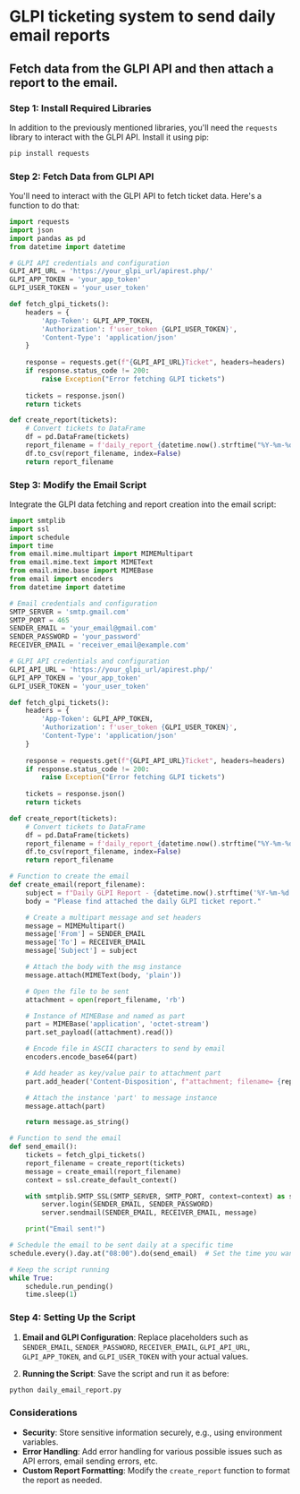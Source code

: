 # GLPI ticketing system to send daily email reports

## Fetch data from the GLPI API and then attach a report to the email.

### Step 1: Install Required Libraries

In addition to the previously mentioned libraries, you'll need the `requests` library to interact with the GLPI API. Install it using pip:

```bash
pip install requests
```

### Step 2: Fetch Data from GLPI API

You'll need to interact with the GLPI API to fetch ticket data. Here's a function to do that:

```python
import requests
import json
import pandas as pd
from datetime import datetime

# GLPI API credentials and configuration
GLPI_API_URL = 'https://your_glpi_url/apirest.php/'
GLPI_APP_TOKEN = 'your_app_token'
GLPI_USER_TOKEN = 'your_user_token'

def fetch_glpi_tickets():
    headers = {
        'App-Token': GLPI_APP_TOKEN,
        'Authorization': f'user_token {GLPI_USER_TOKEN}',
        'Content-Type': 'application/json'
    }
    
    response = requests.get(f"{GLPI_API_URL}Ticket", headers=headers)
    if response.status_code != 200:
        raise Exception("Error fetching GLPI tickets")
    
    tickets = response.json()
    return tickets

def create_report(tickets):
    # Convert tickets to DataFrame
    df = pd.DataFrame(tickets)
    report_filename = f'daily_report_{datetime.now().strftime("%Y-%m-%d")}.csv'
    df.to_csv(report_filename, index=False)
    return report_filename
```

### Step 3: Modify the Email Script

Integrate the GLPI data fetching and report creation into the email script:

```python
import smtplib
import ssl
import schedule
import time
from email.mime.multipart import MIMEMultipart
from email.mime.text import MIMEText
from email.mime.base import MIMEBase
from email import encoders
from datetime import datetime

# Email credentials and configuration
SMTP_SERVER = 'smtp.gmail.com'
SMTP_PORT = 465
SENDER_EMAIL = 'your_email@gmail.com'
SENDER_PASSWORD = 'your_password'
RECEIVER_EMAIL = 'receiver_email@example.com'

# GLPI API credentials and configuration
GLPI_API_URL = 'https://your_glpi_url/apirest.php/'
GLPI_APP_TOKEN = 'your_app_token'
GLPI_USER_TOKEN = 'your_user_token'

def fetch_glpi_tickets():
    headers = {
        'App-Token': GLPI_APP_TOKEN,
        'Authorization': f'user_token {GLPI_USER_TOKEN}',
        'Content-Type': 'application/json'
    }
    
    response = requests.get(f"{GLPI_API_URL}Ticket", headers=headers)
    if response.status_code != 200:
        raise Exception("Error fetching GLPI tickets")
    
    tickets = response.json()
    return tickets

def create_report(tickets):
    # Convert tickets to DataFrame
    df = pd.DataFrame(tickets)
    report_filename = f'daily_report_{datetime.now().strftime("%Y-%m-%d")}.csv'
    df.to_csv(report_filename, index=False)
    return report_filename

# Function to create the email
def create_email(report_filename):
    subject = f"Daily GLPI Report - {datetime.now().strftime('%Y-%m-%d')}"
    body = "Please find attached the daily GLPI ticket report."

    # Create a multipart message and set headers
    message = MIMEMultipart()
    message['From'] = SENDER_EMAIL
    message['To'] = RECEIVER_EMAIL
    message['Subject'] = subject

    # Attach the body with the msg instance
    message.attach(MIMEText(body, 'plain'))

    # Open the file to be sent
    attachment = open(report_filename, 'rb')

    # Instance of MIMEBase and named as part
    part = MIMEBase('application', 'octet-stream')
    part.set_payload((attachment).read())

    # Encode file in ASCII characters to send by email
    encoders.encode_base64(part)

    # Add header as key/value pair to attachment part
    part.add_header('Content-Disposition', f"attachment; filename= {report_filename}")

    # Attach the instance 'part' to message instance
    message.attach(part)

    return message.as_string()

# Function to send the email
def send_email():
    tickets = fetch_glpi_tickets()
    report_filename = create_report(tickets)
    message = create_email(report_filename)
    context = ssl.create_default_context()

    with smtplib.SMTP_SSL(SMTP_SERVER, SMTP_PORT, context=context) as server:
        server.login(SENDER_EMAIL, SENDER_PASSWORD)
        server.sendmail(SENDER_EMAIL, RECEIVER_EMAIL, message)

    print("Email sent!")

# Schedule the email to be sent daily at a specific time
schedule.every().day.at("08:00").do(send_email)  # Set the time you want the email to be sent

# Keep the script running
while True:
    schedule.run_pending()
    time.sleep(1)
```

### Step 4: Setting Up the Script

1. **Email and GLPI Configuration**: Replace placeholders such as `SENDER_EMAIL`, `SENDER_PASSWORD`, `RECEIVER_EMAIL`, `GLPI_API_URL`, `GLPI_APP_TOKEN`, and `GLPI_USER_TOKEN` with your actual values.

2. **Running the Script**: Save the script and run it as before:

```bash
python daily_email_report.py
```

### Considerations

- **Security**: Store sensitive information securely, e.g., using environment variables.
- **Error Handling**: Add error handling for various possible issues such as API errors, email sending errors, etc.
- **Custom Report Formatting**: Modify the `create_report` function to format the report as needed.